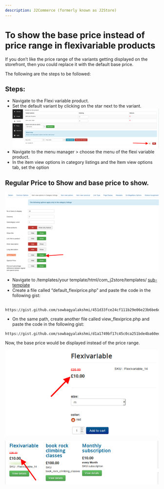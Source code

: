 ```yaml
---
description: J2Commerce (formerly known as J2Store)
---
```


# To show the base price instead of price range in flexivariable products

If you don’t like the price range of the variants getting displayed on the storefront, then you could replace it with the default base price.

The following are the steps to be followed:

## Steps: <a href="#steps" id="steps"></a>

* Navigate to the Flexi variable product.
* Set the default variant by clicking on the star next to the variant. ![Setting default variant](https://raw.githubusercontent.com/j2store/doc-images/master/frequently-asked-questions/hiding-price-range-in-flexivar/freq-as-que-flexivar-default-variant.png)
* Navigate to the menu manager > choose the menu of the flexi variable product.
* In the item view options in category listings and the Item view options tab, set the option

## Regular Price to Show and base price to show. <a href="#regular-price-to-show-and-base-price-to-show" id="regular-price-to-show-and-base-price-to-show"></a>

![Menu settings](https://raw.githubusercontent.com/j2store/doc-images/master/frequently-asked-questions/hiding-price-range-in-flexivar/freq-as-que-flexivar-base-price.png)

* Navigate to /templates/your template/html/com\_j2store/templates/ [sub-template](https://docs.j2commerce.com/frequently-asked-questions/where-can-i-find-my-sub-template)
* Create a file called “default\_flexiprice.php” and paste the code in the following gist:

```
 https://gist.github.com/sowbagyalakshmi/451d33fce24cf111b29e06e23b6be6d1
```

* On the same path, create another file called view\_flexiprice.php and paste the code in the following gist:

```
https://gist.github.com/sowbagyalakshmi/d1a1749bf17c45c0ca251bde4ba60ed3
```

Now, the base price would be displayed instead of the price range.

![Item view](https://raw.githubusercontent.com/j2store/doc-images/master/frequently-asked-questions/hiding-price-range-in-flexivar/freq-as-que-flexivar-item-view.png)

![List view showing base price](https://raw.githubusercontent.com/j2store/doc-images/master/frequently-asked-questions/hiding-price-range-in-flexivar/freq-as-que-flexivar-list-view.png)
